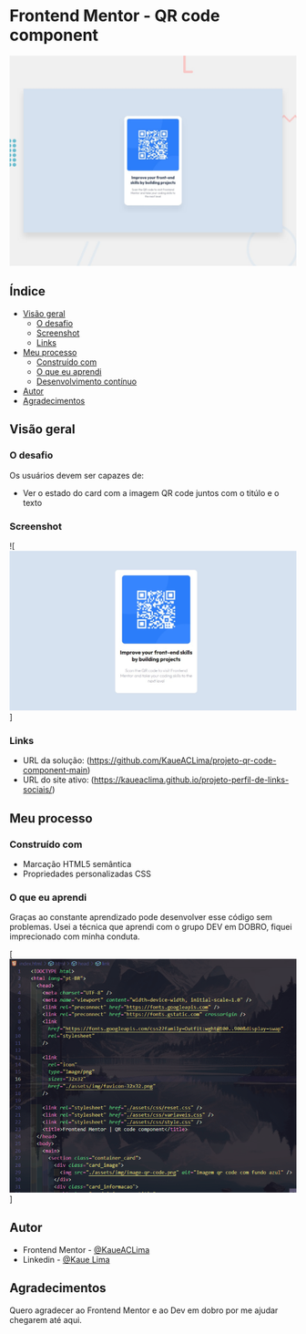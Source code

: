 # Frontend Mentor - QR code component

![Design preview for the QR code component coding challenge](./design/desktop-preview.jpg)    

## Índice

- [Visão geral](#overview)
  - [O desafio](#O-desafio)
  - [Screenshot](#screenshot)
  - [Links](#links)
- [Meu processo](#my-process)
  - [Construído com](#built-with)
  - [O que eu aprendi](#what-i-learned)
  - [Desenvolvimento contínuo](#continued-development)
- [Autor](#author)
- [Agradecimentos](#acknowledgments)


## Visão geral

### O desafio

Os usuários devem ser capazes de:

- Ver o estado do card com a imagem QR code juntos com o titúlo e o texto

### Screenshot

![<img src="./assets/img/desktop-design.jpg" alt="">]

### Links

- URL da solução: (https://github.com/KaueACLima/projeto-qr-code-component-main)
- URL do site ativo: (https://kaueaclima.github.io/projeto-perfil-de-links-sociais/)

## Meu processo

### Construído com

- Marcação HTML5 semântica
- Propriedades personalizadas CSS

### O que eu aprendi

Graças ao constante aprendizado pode desenvolver esse código sem problemas. Usei a técnica que aprendi com o grupo DEV em DOBRO, fiquei imprecionado com minha conduta. 

[<img src="./assets/img/projeto-qr-code-component-main.gif" alt="Gif de exemplo dos estados de foco dos elementos ">]

## Autor

- Frontend Mentor - [@KaueACLima](https://www.frontendmentor.io/profile/KaueACLima)
- Linkedin - [@Kaue Lima](https://www.linkedin.com/in/kau%C3%AA-lima-234515182/)

## Agradecimentos

Quero agradecer ao Frontend Mentor e ao Dev em dobro por me ajudar chegarem até aqui.

